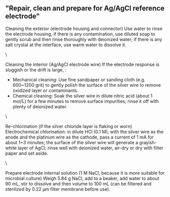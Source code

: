 ## "Repair, clean and prepare for Ag/AgCl reference electrode"


Cleaning the exterior (electrode housing and connector)
Use water to rinse the electrode housing, if there is any contamination, use diluted soap to gently scrub and then rinse thoroughly with deionized water; if there is any salt crystal at the interface, use warm water to dissolve it.

\\

Cleaning the interior (Ag/AgCl electrode wire)
If the electrode response is sluggish or the drift is large, :
- Mechanical cleaning: Use fine sandpaper or sanding cloth (e.g. 600~1200 grit) to gently polish the surface of the silver wire to remove oxidized layer or contaminants.
- Chemical cleaning: Soak the silver wire in dilute nitric acid (about 1 mol/L) for a few minutes to remove surface impurities; rinse it off with plenty of deionized water.

\\

Re-chlorination (if the silver chloride layer is flaking or worn)
Electrochemical chlorination: in dilute HCl (0.1 M), with the silver wire as the anode and the platinum wire as the cathode, pass a current of 1 mA for about 1~3 minutes; the surface of the silver wire will generate a grayish-white layer of AgCl; rinse well with deionized water, air-dry or dry with filter paper and set aside.

\\

Prepare electrode internal solution (1 M NaCl, because it is more suitable for microbial culture)
Weigh 5.84 g NaCl, add to a beaker, add water to about 90 mL, stir to dissolve and then volume to 100 mL (can be filtered and sterilized by 0.22 μm filter membrane before use).
